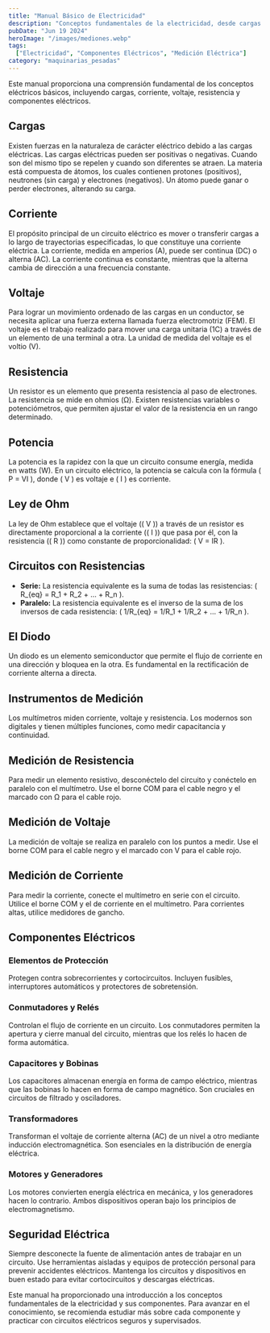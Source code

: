 ```yaml
---
title: "Manual Básico de Electricidad"
description: "Conceptos fundamentales de la electricidad, desde cargas y corriente hasta componentes eléctricos y su medición."
pubDate: "Jun 19 2024"
heroImage: "/images/mediones.webp"
tags:
  ["Electricidad", "Componentes Eléctricos", "Medición Eléctrica"]
category: "maquinarias_pesadas"
---
```

Este manual proporciona una comprensión fundamental de los conceptos eléctricos básicos, incluyendo cargas, corriente, voltaje, resistencia y componentes eléctricos.
## Cargas
Existen fuerzas en la naturaleza de carácter eléctrico debido a las cargas eléctricas. Las cargas eléctricas pueden ser positivas o negativas. Cuando son del mismo tipo se repelen y cuando son diferentes se atraen. La materia está compuesta de átomos, los cuales contienen protones (positivos), neutrones (sin carga) y electrones (negativos). Un átomo puede ganar o perder electrones, alterando su carga.
## Corriente
El propósito principal de un circuito eléctrico es mover o transferir cargas a lo largo de trayectorias especificadas, lo que constituye una corriente eléctrica. La corriente, medida en amperios (A), puede ser continua (DC) o alterna (AC). La corriente continua es constante, mientras que la alterna cambia de dirección a una frecuencia constante.
## Voltaje
Para lograr un movimiento ordenado de las cargas en un conductor, se necesita aplicar una fuerza externa llamada fuerza electromotriz (FEM). El voltaje es el trabajo realizado para mover una carga unitaria (1C) a través de un elemento de una terminal a otra. La unidad de medida del voltaje es el voltio (V).
## Resistencia
Un resistor es un elemento que presenta resistencia al paso de electrones. La resistencia se mide en ohmios (Ω). Existen resistencias variables o potenciómetros, que permiten ajustar el valor de la resistencia en un rango determinado.
## Potencia
La potencia es la rapidez con la que un circuito consume energía, medida en watts (W). En un circuito eléctrico, la potencia se calcula con la fórmula \( P = VI \), donde \( V \) es voltaje e \( I \) es corriente.
## Ley de Ohm
La ley de Ohm establece que el voltaje (\( V \)) a través de un resistor es directamente proporcional a la corriente (\( I \)) que pasa por él, con la resistencia (\( R \)) como constante de proporcionalidad: \( V = IR \).
## Circuitos con Resistencias
- **Serie:** La resistencia equivalente es la suma de todas las resistencias: \( R_{eq} = R_1 + R_2 + ... + R_n \).
- **Paralelo:** La resistencia equivalente es el inverso de la suma de los inversos de cada resistencia: \( 1/R_{eq} = 1/R_1 + 1/R_2 + ... + 1/R_n \).
## El Diodo
Un diodo es un elemento semiconductor que permite el flujo de corriente en una dirección y bloquea en la otra. Es fundamental en la rectificación de corriente alterna a directa.
## Instrumentos de Medición
Los multímetros miden corriente, voltaje y resistencia. Los modernos son digitales y tienen múltiples funciones, como medir capacitancia y continuidad.
## Medición de Resistencia
Para medir un elemento resistivo, desconéctelo del circuito y conéctelo en paralelo con el multímetro. Use el borne COM para el cable negro y el marcado con Ω para el cable rojo.
## Medición de Voltaje
La medición de voltaje se realiza en paralelo con los puntos a medir. Use el borne COM para el cable negro y el marcado con V para el cable rojo.
## Medición de Corriente
Para medir la corriente, conecte el multímetro en serie con el circuito. Utilice el borne COM y el de corriente en el multímetro. Para corrientes altas, utilice medidores de gancho.
## Componentes Eléctricos
### Elementos de Protección
Protegen contra sobrecorrientes y cortocircuitos. Incluyen fusibles, interruptores automáticos y protectores de sobretensión.
### Conmutadores y Relés
Controlan el flujo de corriente en un circuito. Los conmutadores permiten la apertura y cierre manual del circuito, mientras que los relés lo hacen de forma automática.
### Capacitores y Bobinas
Los capacitores almacenan energía en forma de campo eléctrico, mientras que las bobinas lo hacen en forma de campo magnético. Son cruciales en circuitos de filtrado y osciladores.
### Transformadores
Transforman el voltaje de corriente alterna (AC) de un nivel a otro mediante inducción electromagnética. Son esenciales en la distribución de energía eléctrica.
### Motores y Generadores
Los motores convierten energía eléctrica en mecánica, y los generadores hacen lo contrario. Ambos dispositivos operan bajo los principios de electromagnetismo.
## Seguridad Eléctrica
Siempre desconecte la fuente de alimentación antes de trabajar en un circuito. Use herramientas aisladas y equipos de protección personal para prevenir accidentes eléctricos. Mantenga los circuitos y dispositivos en buen estado para evitar cortocircuitos y descargas eléctricas.

Este manual ha proporcionado una introducción a los conceptos fundamentales de la electricidad y sus componentes. Para avanzar en el conocimiento, se recomienda estudiar más sobre cada componente y practicar con circuitos eléctricos seguros y supervisados.
